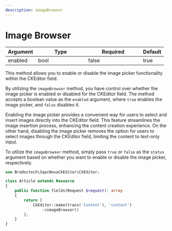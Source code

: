 ```yaml
---
description: imageBrowser
---
```


# Image Browser

<table><thead><tr><th>Argument</th><th width="140">Type</th><th width="155" data-type="checkbox">Required</th><th>Default</th></tr></thead><tbody><tr><td>enabled</td><td>bool</td><td>false</td><td>true</td></tr></tbody></table>

This method allows you to enable or disable the image picker functionality within the CKEditor field.

By utilizing the `imageBrowser` method, you have control over whether the image picker is enabled or disabled for the CKEditor field. The method accepts a boolean value as the `enabled` argument, where `true` enables the image picker, and `false` disables it.

Enabling the image picker provides a convenient way for users to select and insert images directly into the CKEditor field. This feature streamlines the image insertion process, enhancing the content creation experience. On the other hand, disabling the image picker removes the option for users to select images through the CKEditor field, limiting the content to text-only input.

To utilize the `imageBrowser` method, simply pass `true` or `false` as the `status` argument based on whether you want to enable or disable the image picker, respectively.



```php
use Bradoctech\SapcNovaCkEditor\CkEditor;

class Article extends Resource
{
    public function fields(Request $request): array
    {
        return [
            CkEditor::make(trans('Content'), 'content')
                ->imageBrowser()
        ];
    }
}
```



